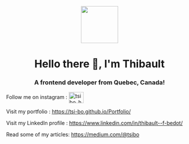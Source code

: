      
<div id="header" align="center">
  <img src="https://media.giphy.com/media/WFZvB7VIXBgiz3oDXE/giphy.gif" width="100"/>
</div> 
<h1 align="center">Hello there 👋, I'm Thibault</h1>
<h3 align="center">A frontend developer from Quebec, Canada!</h3> 
 
<div id="insta" align="left"> 
  Follow me on instagram : <a href="https://instagram.com/tsibo_hp" target="blank"><img align="center" src="https://raw.githubusercontent.com/rahuldkjain/github-profile-readme-generator/master/src/images/icons/Social/instagram.svg" alt="tsibo_hp" height="30" width="40" align-items="center" /></a>
</div>


Visit my portfolio : https://tsi-bo.github.io/Portfolio/

Visit my LinkedIn profile : https://www.linkedin.com/in/thibault--f-bedot/ 

Read some of my articles: https://medium.com/@tsibo
 
